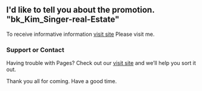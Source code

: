 ## I'd like to tell you about the promotion. "bk_Kim_Singer-real-Estate" 

To receive informative information [visit site](http://bk0165.r79.com/r79h/site01/memul_list.php?page=1) Please visit me.

### Support or Contact

Having trouble with Pages? Check out our [visit site](http://bk0165.r79.com/r79h/site01/memul_list.php?page=1) and we’ll help you sort it out.

Thank you all for coming.
Have a good time.
